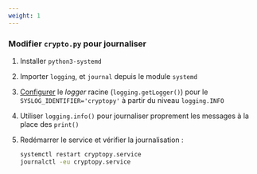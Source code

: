 ```yaml
---
weight: 1
---
```

### Modifier `crypto.py` pour journaliser

1. Installer `python3-systemd`

2. Importer `logging`, et `journal` depuis le module `systemd`

3. [Configurer](https://github.com/systemd/python-systemd#notes)
   le *logger* racine (`logging.getLogger()`) pour le `SYSLOG_IDENTIFIER='cryptopy'`
   à partir du niveau `logging.INFO`

4. Utiliser `logging.info()` pour journaliser proprement les messages à la place
   des `print()`

5. Redémarrer le service et vérifier la journalisation :

   ```sh
   systemctl restart cryptopy.service
   journalctl -eu cryptopy.service
   ```
